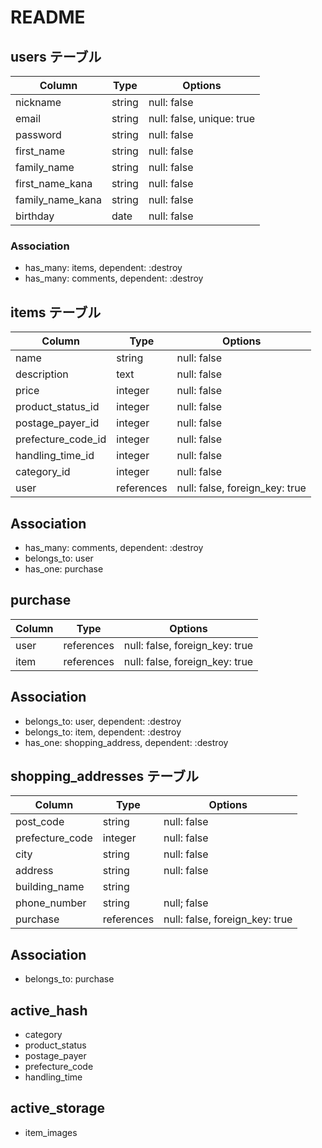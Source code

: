 # README

## users テーブル

|    Column        |  Type  |        Options            |
| -----------------| ------ | ------------------------- |
| nickname         | string | null: false               |
| email            | string | null: false, unique: true |
| password         | string | null: false               |
| first_name       | string | null: false               |
| family_name      | string | null: false               |
| first_name_kana  | string | null: false               |
| family_name_kana | string | null: false               |
| birthday         | date   | null: false               |

### Association

- has_many: items,    dependent: :destroy
- has_many: comments, dependent: :destroy

## items テーブル

|    Column                    |   Type     |      Options                   |
| -----------------------------| -----------| ------------------------------ |
| name                         | string     | null: false                    |
| description                  | text       | null: false                    |
| price                        | integer    | null: false                    |
| product_status_id            | integer    | null: false                    |
| postage_payer_id             | integer    | null: false                    |
| prefecture_code_id           | integer    | null: false                    |
| handling_time_id             | integer    | null: false                    |
| category_id                  | integer    | null: false                    |
| user                         | references | null: false, foreign_key: true |

## Association

- has_many: comments, dependent: :destroy
- belongs_to: user
- has_one: purchase

## purchase

|    Column        |   Type     |      Options                   |
| -----------------| -----------| ------------------------------ |
| user             | references | null: false, foreign_key: true |
| item             | references | null: false, foreign_key: true |

## Association

- belongs_to: user, dependent: :destroy
- belongs_to: item, dependent: :destroy
- has_one: shopping_address, dependent: :destroy

## shopping_addresses テーブル

|    Column                    |   Type     |      Options                   |
| -----------------------------| -----------| ------------------------------ |
| post_code                    | string     | null: false                    |
| prefecture_code              | integer    | null: false                    |
| city                         | string     | null: false                    |
| address                      | string     | null: false                    |
| building_name                | string     |                                |
| phone_number                 | string     | null; false                    |
| purchase                     | references | null: false, foreign_key: true |

## Association

- belongs_to: purchase

## active_hash

- category
- product_status
- postage_payer
- prefecture_code
- handling_time

## active_storage

- item_images
